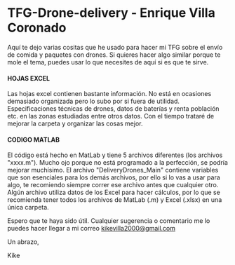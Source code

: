 # TFG-Drone-delivery - Enrique Villa Coronado

Aquí te dejo varias cositas que he usado para hacer mi TFG sobre el envío de comida y paquetes con drones. Si quieres hacer algo similar porque
te mole el tema, puedes usar lo que necesites de aquí si es que te sirve.

#### HOJAS EXCEL ####

Las hojas excel contienen bastante información. No está en ocasiones demasiado organizada pero lo  subo por si fuera de utilidad.
Especificaciones técnicas de drones, datos de baterías y renta población etc. en las zonas estudiadas entre otros datos. Con el
tiempo trataré de mejorar la carpeta y organizar las cosas mejor.

#### CODIGO MATLAB ####

El código está hecho en MatLab y tiene 5 archivos diferentes (los archivos "xxxx.m"). Mucho ojo porque no está programado a la perfección,
se podría mejorar muchísimo. El archivo "DeliveryDrones_Main" contiene variables que son esenciales para los demás archivos, por ello si
lo vas a usar para algo, te recomiendo siempre correr ese archivo antes que cualquier otro.
Algún archivo utiliza datos de los Excel para hacer cálculos, por lo que se recomienda tener todos los archivos de MatLab (.m) y Excel (.xlsx)
en una única carpeta.

Espero que te haya sido útil. Cualquier sugerencia o comentario me lo puedes hacer llegar a mi correo kikevilla2000@gmail.com

Un abrazo,

Kike
